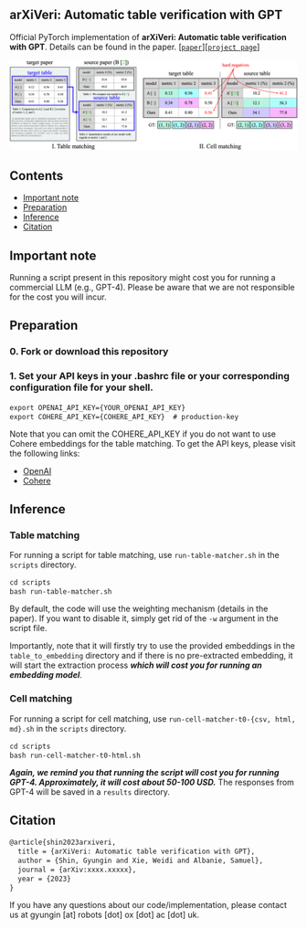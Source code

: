 ## arXiVeri: Automatic table verification with GPT

Official PyTorch implementation of **arXiVeri: Automatic table verification with GPT**. Details can be found in the paper.
[[`paper`](https://arxiv.org/pdf/2304.14376.pdf)][[`project page`](https://www.robots.ox.ac.uk/~vgg/research/arxiveri/)]

![Alt Text](project_page/assets/autotv_tasks.png)

## Contents
* [Important note](#important-note)
* [Preparation](#preparation)
* [Inference](#inference)
* [Citation](#citation)

## Important note
Running a script present in this repository might cost you for running a commercial LLM (e.g., GPT-4).
Please be aware that we are not responsible for the cost you will incur.

## Preparation
### 0. Fork or download this repository

### 1. Set your API keys in your .bashrc file or your corresponding configuration file for your shell.
```shell
export OPENAI_API_KEY={YOUR_OPENAI_API_KEY}
export COHERE_API_KEY={COHERE_API_KEY}  # production-key
```
Note that you can omit the COHERE_API_KEY if you do not want to use Cohere embeddings for the table matching.
To get the API keys, please visit the following links:
* [OpenAI](https://openai.com/)
* [Cohere](https://cohere.com/)

## Inference
### Table matching
For running a script for table matching, use `run-table-matcher.sh` in the `scripts` directory.
```shell
cd scripts
bash run-table-matcher.sh
```

By default, the code will use the weighting mechanism (details in the paper).
If you want to disable it, simply get rid of the `-w` argument in the script file. 

Importantly, note that it will firstly try to use the provided embeddings in the `table_to_embedding` directory and if there is no pre-extracted embedding, it will start the extraction process **_which will cost you for running an embedding model_**.

### Cell matching
For running a script for cell matching, use `run-cell-matcher-t0-{csv, html, md}.sh` in the `scripts` directory.
```shell
cd scripts
bash run-cell-matcher-t0-html.sh
```
**_Again, we remind you that running the script will cost you for running GPT-4.
Approximately, it will cost about 50-100 USD._**
The responses from GPT-4 will be saved in a `results` directory.

## Citation
```
@article{shin2023arxiveri,
  title = {arXiVeri: Automatic table verification with GPT},
  author = {Shin, Gyungin and Xie, Weidi and Albanie, Samuel},
  journal = {arXiv:xxxx.xxxxx},
  year = {2023}
}
```

If you have any questions about our code/implementation, please contact us at gyungin [at] robots [dot] ox [dot] ac [dot] uk.
